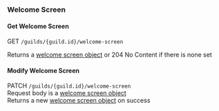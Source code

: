 ### Welcome Screen

#### Get Welcome Screen

GET `/guilds/{guild.id}/welcome-screen`

Returns a [welcome screen object](https://discord.com/developers/docs/resources/guild#welcome-screen-object-welcome-screen-structure) or 204 No Content if there is none set  

#### Modify Welcome Screen

PATCH `/guilds/{guild.id}/welcome-screen`  
Request body is a [welcome screen object](https://discord.com/developers/docs/resources/guild#welcome-screen-object-welcome-screen-structure)  
Returns a new [welcome screen object](https://discord.com/developers/docs/resources/guild#welcome-screen-object-welcome-screen-structure) on success 

